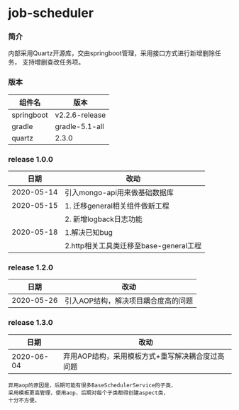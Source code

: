 # job-scheduler

### 简介
内部采用Quartz开源库，交由springboot管理，采用接口方式进行新增删除任务，
支持增删查改任务项。

### 版本
| 组件名      | 版本            |
| ---        | ---            |
| springboot | v2.2.6-release |
| gradle     | gradle-5.1-all |
| quartz     | 2.3.0          |

### release 1.0.0
|日期|改动|
|---|---|
|2020-05-14|引入mongo-api用来做基础数据库|
|2020-05-15|1. 迁移general相关组件做新工程|
| |2. 新增logback日志功能|
|2020-05-18|1.解决已知bug|
| |2.http相关工具类迁移至base-general工程|


### release 1.2.0

|日期|改动|
|---|---|
|2020-05-26|引入AOP结构，解决项目耦合度高的问题|

### release 1.3.0
|日期|改动|
|---|---|
|2020-06-04|弃用AOP结构，采用模板方式+重写解决耦合度过高问题|

    弃用aop的原因是，后期可能有很多BaseSchedulerService的子类，
    采用模板更高管理，使用aop，后期对每个子类都得创建aspect类，
    十分不方便。


